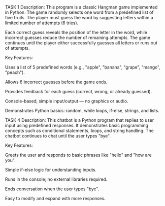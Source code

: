 TASK 1
Description:
This program is a classic Hangman game implemented in Python. The game randomly selects one word from a predefined list of five fruits. The player must guess the word by suggesting letters within a limited number of attempts (6 tries).

Each correct guess reveals the position of the letter in the word, while incorrect guesses reduce the number of remaining attempts. The game continues until the player either successfully guesses all letters or runs out of attempts.

Key Features:

Uses a list of 5 predefined words (e.g., "apple", "banana", "grape", "mango", "peach").

Allows 6 incorrect guesses before the game ends.

Provides feedback for each guess (correct, wrong, or already guessed).

Console-based, simple input/output — no graphics or audio.

Demonstrates Python basics: random, while loops, if-else, strings, and lists.

        
TASK 4
Description:
This chatbot is a Python program that replies to user input using predefined responses. It demonstrates basic programming concepts such as conditional statements, loops, and string handling. The chatbot continues to chat until the user types "bye".

Key Features:

Greets the user and responds to basic phrases like "hello" and "how are you".

Simple if-else logic for understanding inputs.

Runs in the console; no external libraries required.

Ends conversation when the user types "bye".

Easy to modify and expand with more responses.